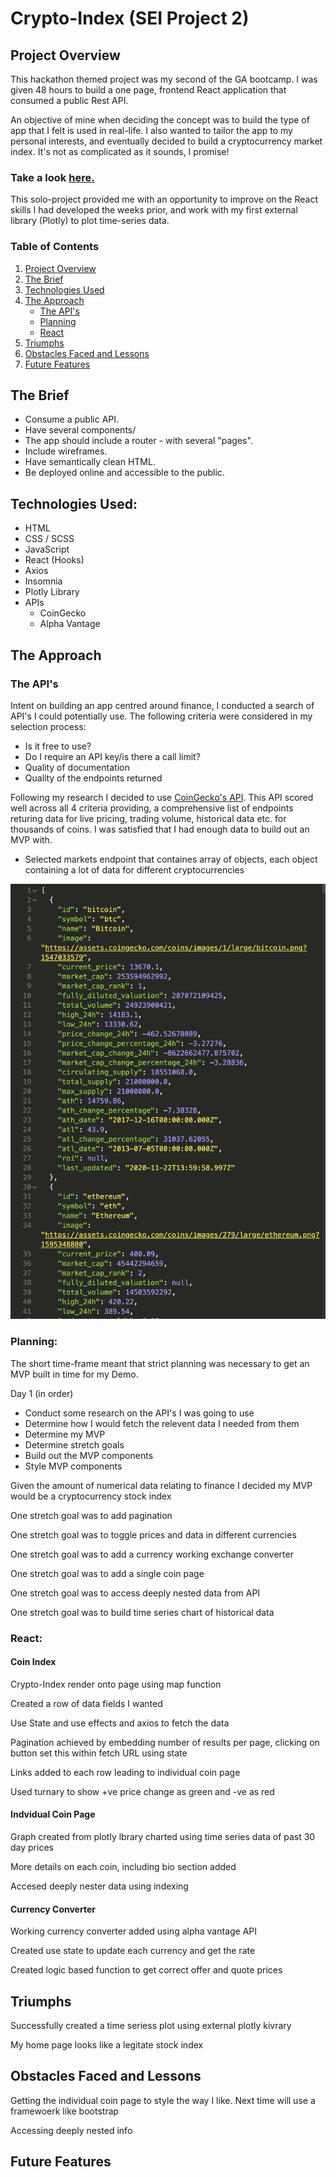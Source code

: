 # Crypto-Index (SEI Project 2)

## Project Overview

This hackathon themed project was my second of the GA bootcamp. I was given 48 hours to build a one page, frontend React application that consumed a public Rest API.

An objective of mine when deciding the concept was to build the type of app that I felt is used in real-life. I also wanted to tailor the app to my personal interests, and eventually decided to build a cryptocurrency market index. It's not as complicated as it sounds, I promise! <br>

### Take a look [here.](https://danieltockan.github.io/Crypto-Index/)

This solo-project provided me with an opportunity to improve on the React skills I had developed the weeks prior, and work with my first external library (Plotly) to plot time-series data.




### Table of Contents

1. [Project Overview](#Project-Overview)
2. [The Brief](#The-Brief)
3. [Technologies Used](#Technologies-Used)
4. [The Approach](#The-Approach)
    - [The API's](#API's-Used)
    - [Planning](#Planning)
    - [React](#React)
5. [Triumphs](#Triumphs)
6. [Obstacles Faced and Lessons](#Obstacles-Faced-and-Lessons)
7. [Future Features](#Future-Features)

## The Brief

- Consume a public API.
- Have several components/
- The app should include a router - with several "pages".
- Include wireframes.
- Have semantically clean HTML.
- Be deployed online and accessible to the public.

## Technologies Used:

- HTML
- CSS / SCSS
- JavaScript
- React (Hooks)
- Axios
- Insomnia
- Plotly Library
- APIs
  - CoinGecko
  - Alpha Vantage

## The Approach

### The API's

Intent on building an app centred around finance, I conducted a search of API's I could potentially use. The following criteria were considered in my selection process:
- Is it free to use?
- Do I require an API key/is there a call limit?
- Quality of documentation
- Quality of the endpoints returned

Following my research I decided to use [CoinGecko's API](https://www.coingecko.com/en/api). This API scored well across all 4 criteria providing, a comprehensive list of endpoints returing data for live pricing, trading volume, historical data etc. for thousands of coins. I was satisfied that I had enough data to build out an MVP with.

- Selected markets endpoint that containes array of objects, each object containing a lot of data for different cryptocurrencies

![Insomnia](./screenshots/get_crypto.png)

### Planning:

The short time-frame meant that strict planning was necessary to get an MVP built in time for my Demo.

Day 1 (in order)

-  Conduct some research on the API's I was going to use
- Determine how I would fetch the relevent data I needed from them
- Determine my MVP
- Determine stretch goals
- Build out the MVP components
- Style MVP components

Given the amount of numerical data relating to finance I decided my MVP would be a cryptocurrency stock index

One stretch goal was to add pagination

One stretch goal was to toggle prices and data in different currencies

One stretch goal was to add a currency working exchange converter

One stretch goal was to add a single coin page

One stretch goal was to access deeply nested data from API

One stretch goal was to build time series chart of historical data

### React:

#### Coin Index

Crypto-Index render onto page using map function

Created a row of data fields I wanted

Use State and use effects and axios to fetch the data

Pagination achieved by embedding number of results per page, clicking on button set this within fetch URL using state

Links added to each row leading to individual coin page

Used turnary to show +ve price change as green and -ve as red



#### Indvidual Coin Page

Graph created from plotly lbrary charted using time series data of past 30 day prices

More details on each coin, including bio section added

Accesed deeply nester data using indexing

#### Currency Converter

Working currency converter added using alpha vantage API

Created use state to update each currency and get the rate

Created logic based function to get correct offer and quote prices


## Triumphs

Successfully created a time seriess plot using external plotly kivrary

My home page looks like a legitate stock index

## Obstacles Faced and Lessons

Getting the individual coin page to style the way I like. Next time will use a framewoerk like bootstrap

Accessing deeply nested info

## Future Features